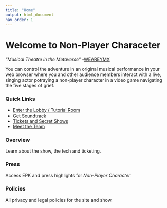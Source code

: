 ```yaml
---
title: "Home"
output: html_document
nav_order: 1
---
```

# Welcome to Non-Player Characeter

*"Musical Theatre in the Metaverse"* 
-[WEAREYMX](https://www.weareymx.com/ymxblog/musical-theatre-and-the-metaverse-brendan-bradley-is-busy-innovating)

You can control the adventure in an original musical performance in your web browser where you and other audience members interact with a live, singing actor potraying a non-player character in a video game navigating the five stages of grief. 

### Quick Links
- [Enter the Lobby / Tutorial Room](https://onboardxr.live/FQJnyUZ/listening/?k=listener)
- [Get Soundtrack](https://music.apple.com/album/1634852775?app=itunes)
- [Tickets and Secret Shows](https://futurestages.github.io/npcmusical/tickets)
- [Meet the Team](https://futurestages.github.io/npcmusical/about.html)

### Overview
Learn about the show, the tech and ticketing.  

### Press
Access EPK and press highlights for *Non-Player Character*

### Policies
All privacy and legal policies for the site and show.
